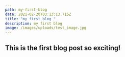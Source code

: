 ```yaml
---
path: my-first-blog
date: 2021-02-20T03:13:13.715Z
title: "my first blog "
description: my first blog
image: /images/uploads/test_image.jpg
---
```


## This is the first blog post so exciting!
